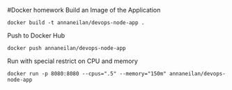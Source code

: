 #Docker homework
Build an Image of the Application

    docker build -t annaneilan/devops-node-app .

Push to Docker Hub

    docker push annaneilan/devops-node-app

Run with special restrict on CPU and memory

    docker run -p 8080:8080 --cpus=".5" --memory="150m" annaneilan/devops-node-app
